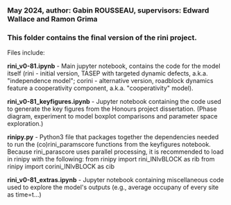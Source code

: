 ### May 2024, author: Gabin ROUSSEAU, supervisors: Edward Wallace and Ramon Grima
### This folder contains the final version of the rini project.

Files include:

__rini_v0-81.ipynb__ - Main jupyter notebook, contains the code for the model itself (rini - initial version, TASEP with targeted dynamic defects, a.k.a. "independence model"; corini - alternative version, roadblock dynamics feature a cooperativity component, a.k.a. "cooperativity" model).


__rini_v0-81_keyfigures.ipynb__ - Jupyter notebook containing the code used to generate the key figures from the Honours project dissertation. (Phase diagram, experiment to model boxplot comparisons and parameter space exploration.)

__rinipy.py__ - Python3 file that packages together the dependencies needed to run the (co)rini_paramscore functions from the keyfigures notebook.
Because rini_parascore uses parallel processing, it is recommended to load in rinipy with the following:
from rinipy import rini_INIvBLOCK as rib
from rinipy import corini_INIvBLOCK as cib


__rini_v0-81_extras.ipynb__ - Jupyter notebook containing miscellaneous code used to explore the model's outputs (e.g., average occupany of every site as time=t...)
